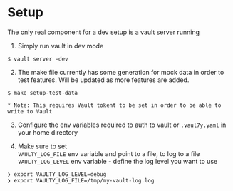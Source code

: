 # Setup 

The only real component for a dev setup is a vault server running  
1. Simply run vault in dev mode
```
$ vault server -dev
```

2. The make file currently has some generation for mock data in order to test features. Will be updated as more features are added.
```
$ make setup-test-data
```
    * Note: This requires Vault tokent to be set in order to be able to write to Vault

3. Configure the env variables required to auth to vault or `.vaul7y.yaml` in your home directory

4. Make sure to set    
`VAULTY_LOG_FILE` env variable and point to a file, to log to a file 
`VAULTY_LOG_LEVEL` env variable - define the log level you want to use

```
❯ export VAULTY_LOG_LEVEL=debug
❯ export VAULTY_LOG_FILE=/tmp/my-vault-log.log
```